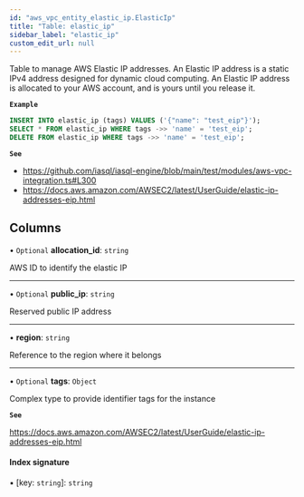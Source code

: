 ```yaml
---
id: "aws_vpc_entity_elastic_ip.ElasticIp"
title: "Table: elastic_ip"
sidebar_label: "elastic_ip"
custom_edit_url: null
---
```


Table to manage AWS Elastic IP addresses.
An Elastic IP address is a static IPv4 address designed for dynamic cloud computing. An Elastic IP address is allocated to your AWS account, and is yours until you release it.

**`Example`**

```sql
INSERT INTO elastic_ip (tags) VALUES ('{"name": "test_eip"}');
SELECT * FROM elastic_ip WHERE tags ->> 'name' = 'test_eip';
DELETE FROM elastic_ip WHERE tags ->> 'name' = 'test_eip';
```

**`See`**

 - https://github.com/iasql/iasql-engine/blob/main/test/modules/aws-vpc-integration.ts#L300
 - https://docs.aws.amazon.com/AWSEC2/latest/UserGuide/elastic-ip-addresses-eip.html

## Columns

• `Optional` **allocation\_id**: `string`

AWS ID to identify the elastic IP

___

• `Optional` **public\_ip**: `string`

Reserved public IP address

___

• **region**: `string`

Reference to the region where it belongs

___

• `Optional` **tags**: `Object`

Complex type to provide identifier tags for the instance

**`See`**

https://docs.aws.amazon.com/AWSEC2/latest/UserGuide/elastic-ip-addresses-eip.html

#### Index signature

▪ [key: `string`]: `string`
